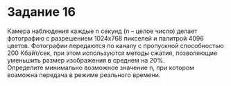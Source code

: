 # Задание 16

Камера наблюдения каждые n секунд (n – целое число) делает фотографию
с разрешением 1024x768 пикселей и палитрой 4096 цветов. Фотографии
передаются по каналу с пропускной способностью 200 Кбайт/сек, при этом
используются методы сжатия, позволяющие уменьшить размер изображения
в среднем на 20%.\
Определите минимально возможное значение n, при котором возможна
передача в режиме реального времени.